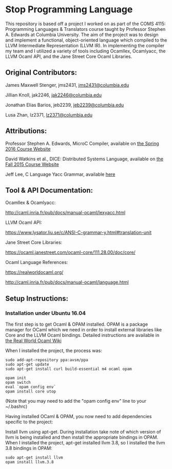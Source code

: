 # Stop Programming Language

This repository is based off a project I worked on as part of the COMS 4115: Programming Languages & Translators course taught by Professor Stephen A. Edwards at Columbia University. The aim of the project was to design and implement a functional, object-oriented language which compiled to the LLVM Intermediate Representation (LLVM IR). In implementing the compiler my team and I utilized a variety of tools including Ocamllex, Ocamlyacc, the LLVM Ocaml API, and the Jane Street Core Ocaml Libraries.

## Original Contributors:

James Maxwell Stenger, jms2431, jms2431@columbia.edu

Jillian Knoll, jak2246, jak2246@columbia.edu

Jonathan Elias Barios, jeb2239, jeb2239@columbia.edu

Lusa Zhan, lz2371, lz2371@columbia.edu

## Attributions:

Professor Stephen A. Edwards, MicroC Compiler, 
available on [the Spring 2016 Course Website](http://www1.cs.columbia.edu/~sedwards/classes/2016/4115-spring/index.html)

David Watkins et al., DICE: Distributed Systems Language, 
available on [the Fall 2015 Course Website](http://www1.cs.columbia.edu/~sedwards/classes/2015/4115-fall/index.html)

Jeff Lee, C Language Yacc Grammar, 
available [here](https://www.lysator.liu.se/c/ANSI-C-grammar-y.html)

## Tool & API Documentation:

Ocamllex & Ocamlyacc:

http://caml.inria.fr/pub/docs/manual-ocaml/lexyacc.html

LLVM Ocaml API:	 

https://www.lysator.liu.se/c/ANSI-C-grammar-y.html#translation-unit

Jane Street Core Libraries:  

https://ocaml.janestreet.com/ocaml-core/111.28.00/doc/core/

Ocaml Language References:

https://realworldocaml.org/

http://caml.inria.fr/pub/docs/manual-ocaml/language.html

## Setup Instructions:

### Installation under Ubuntu 16.04

The first step is to get Ocaml & OPAM installed. 
OPAM is a package manager for OCaml which we need in order to install external libraries like Core and the LLVM Ocaml bindings. 
Detailed instructions are available in [the Real World Ocaml Wiki](https://github.com/realworldocaml/book/wiki/Installation-Instructions)

When I installed the project, the process was:

	sudo add-apt-repository ppa:avsm/ppa
	sudo apt-get update
	sudo apt-get install curl build-essential m4 ocaml opam	
	
	opam init
	opam switch
	eval `opam config env`
	opam install core utop

(Note that you may need to add the "opam config env" line to your ~/.bashrc)

Having installed OCaml & OPAM, you now need to add dependencies specific to the project:

Install llvm using apt-get. 
During installation take note of which version of llvm is being installed and then install the appropriate bindings in OPAM. 
When I installed the project, apt-get installed llvm 3.8, so I installed the llvm 3.8 bindings in OPAM:

	sudo apt-get install llvm
	opam install llvm.3.8
